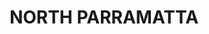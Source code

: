 ---
lastmod: '2025-04-06T06:05:20+00:00'
latitude: -33.78709
layout: suburb
longitude: 151.012511
postcode: '2151'
state: NSW
title: NORTH PARRAMATTA
url: /nsw/north-parramatta/
---